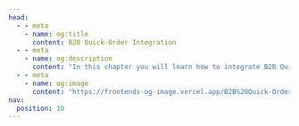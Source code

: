 ```yaml
---
head:
  - - meta
    - name: og:title
      content: B2B Quick-Order Integration
  - - meta
    - name: og:description
      content: "In this chapter you will learn how to integrate B2B Quick-Order."
  - - meta
    - name: og:image
      content: "https://frontends-og-image.vercel.app/B2B%20Quick-Order.png?fontSize=120px"
nav:
  position: 10
---
```


<!-- load: ../../../../../examples/commercial-quick-order/README.md -->
